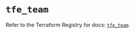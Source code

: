 # `tfe_team`

Refer to the Terraform Registry for docs: [`tfe_team`](https://registry.terraform.io/providers/hashicorp/tfe/0.58.0/docs/resources/team).
